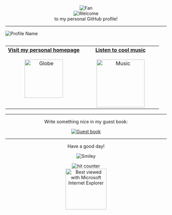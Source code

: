 <div align="center">
<img src="https://github.com/fnky/fnky/raw/fnky/img/fan-1.gif" alt="Fan" align="center">
</div>

<div align="center">
<img src="https://github.com/fnky/fnky/raw/fnky/img/welcome-fire.gif" alt="Welcome" align="center">
</div>

<div align="center">
to my personal GitHub profile!
</div>

<hr>

<div alig="center">
<img src="https://www.bloggif.com/tmp/53ef6224826d476a6663e7c904b228b4/text.gif?1758802111" alt="Profile Name" align="center">
</div>


<table width="100%" align="center" style="margin-top: 30px; border-spacing: 20px;">
<tr>
  <td align="center" valign="top" style="width: 50%;">
    <a href="https://0xh4ck3rm4n.vercel.app/">
      <strong>Visit my personal homepage</strong>
      <br /><br />
      <img alt="Globe" height="120" src="https://github.com/fnky/fnky/raw/fnky/img/website.gif">
    </a>
  </td>

  <td align="center" valign="top" style="width: 50%;">
    <a href="https://youtu.be/Uw5OLnN7UvM?si=q-9L-xuDsqFF6M4r">
      <strong>Listen to cool music</strong>
      <br /><br />
      <img height="150" alt="Music" src="https://github.com/BrunnerLivio/brunnerlivio/blob/master/images/music.gif"> 
    </a>
  </td>
</tr>
</table>

<hr>

<div align="center">
<p>Write something nice in my guest book:</p>
<a href="https://github.com/0xh4ck3rm4n/0xh4ck3rm4n/issues"><img src="https://github.com/fnky/fnky/raw/fnky/img/guestbook.gif" alt="Guest book" align="center"></a>
</div>

<hr>

<div align="center">
<p>Have a good day!</p>
<div>
<img src="https://github.com/fnky/fnky/raw/fnky/img/smile.gif" alt="Smiley" align="center">
</div>
</div>

<div align="center">
<p></p>
<img src="https://profile-counter.glitch.me/fnky/count.svg" alt="hit counter" align="center">
</div>

<div align="center">
<img src="https://github.com/fnky/fnky/raw/fnky/img/ie.jpg" alt="Best viewed with Microsoft Internet Explorer" align="center" width="128">
</div>
